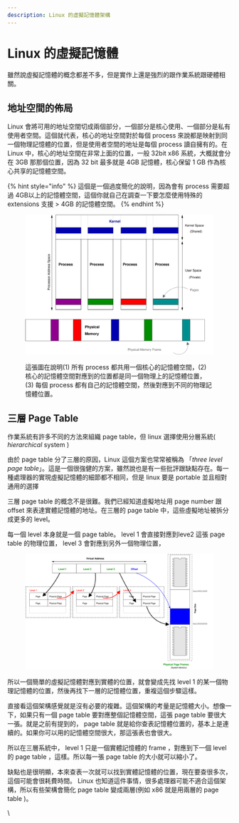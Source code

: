 ```yaml
---
description: Linux 的虛擬記憶體架構
---
```


# Linux 的虛擬記憶體

雖然說虛擬記憶體的概念都差不多，但是實作上還是強烈的跟作業系統跟硬體相關。

## 地址空間的佈局

Linux 會將可用的地址空間切成兩個部分，一個部分是核心使用、一個部分是私有使用者空間。這個就代表，核心的地址空間對於每個 process 來說都是映射到同一個物理記憶體的位置，但是使用者空間的地址是每個 process 讀自擁有的。在 Linux 中，核心的地址空間在非常上面的位置，一般 32bit x86 系統，大概就會分在 3GB 那那個位置，因為 32 bit 最多就是 4GB 記憶體，核心保留 1 GB 作為核心共享的記憶體空間。

{% hint style="info" %}
這個是一個過度簡化的說明，因為會有 process 需要超過 4GB以上的記憶體空間，這個你就自己在調查一下要怎麼使用特殊的 extensions 支援 > 4GB 的記憶體空間。
{% endhint %}



<figure><img src="../.gitbook/assets/linux-layout.svg" alt=""><figcaption><p>這張圖在說明(1) 所有 process 都共用一個核心的記憶體空間，(2) 核心的記憶體空間對應到的位置都是同一個物理上的記憶體位置，(3) 每個 process 都有自己的記憶體空間，然後對應到不同的物理記憶體位置。 </p></figcaption></figure>

## 三層 Page Table

作業系統有許多不同的方法來組織 page table，但 linux 選擇使用分層系統( _hierarchical_ system )

由於 page table 分了三層的原因，Linux 這個方案也常常被稱為 「_three level page table_」。這是一個很強健的方案，雖然說也是有一些批評跟缺點存在。每一種處理器的實現虛擬記憶體的細節都不相同，但是 linux 要是 portable 並且相對通用的選擇

三層 page table 的概念不是很難。我們已經知道虛擬地址用 page number 跟 offset  來表達實體記憶體的地址。在三層的 page table 中，這些虛擬地址被拆分成更多的 level。

每一個 level 本身就是一個 page table。 level 1 會直接對應到leve2 這張 page table 的物理位置， level 3 會對應到另外一個物理位置，

<figure><img src="../.gitbook/assets/threelevel-2.svg" alt=""><figcaption></figcaption></figure>

所以一個簡單的虛擬記憶體對應到實體的位置，就會變成先找 level 1 的某一個物理記憶體的位置，然後再找下一層的記憶體位置，重複這個步驟這樣。

直接看這個架構感覺就是沒有必要的複雜。這個架構的考量是記憶體大小。想像一下，如果只有一個 page table 要對應整個記憶體空間，這張 page table 要很大一張。就是之前有提到的， page table 就是給你查表記憶體位置的，基本上是連續的。如果你可以用的記憶體空間很大，那這張表也會很大。

所以在三層系統中， level 1 只是一個實體記憶體的 frame ，對應到下一個 level 的 page table ，這樣。所以每一張 page table 的大小就可以縮小了。

缺點也是很明顯，本來查表一次就可以找到實體記憶體的位置，現在要查很多次，這個可能會很耗費時間。 Linux 也知道這件事情，很多處理器可能不適合這個架構，所以有些架構會簡化 page table 變成兩層(例如 x86 就是用兩層的 page table )。

\
